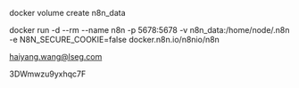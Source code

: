 docker volume create n8n_data

docker run -d --rm --name n8n -p 5678:5678 -v n8n_data:/home/node/.n8n  -e N8N_SECURE_COOKIE=false docker.n8n.io/n8nio/n8n

haiyang.wang@lseg.com

3DWmwzu9yxhqc7F